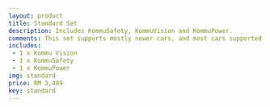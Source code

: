 ```yaml
---
layout: product
title: Standard Set
description: Includes KommuSafety, KommuVision and KommuPower.
comments: This set supports mostly newer cars, and most cars supported by the set unlocks full-range ACC & LKAS, while Stop-N-Go implementation is still in development. 
includes: 
 - 1 x Kommu Vision 
 - 1 x KommuSafety
 - 1 x KommuPower
img: standard
price: RM 3,499
key: standard
---
```

